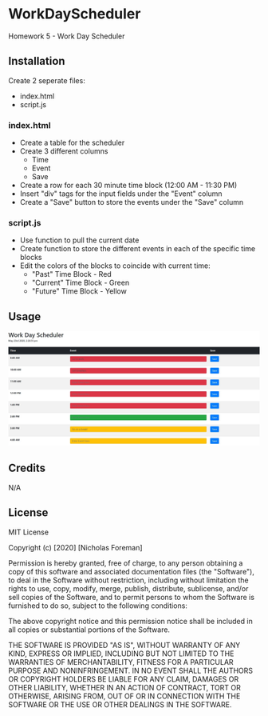 # WorkDayScheduler
Homework 5 - Work Day Scheduler

## Installation

Create 2 seperate files:
- index.html
- script.js

### index.html
- Create a table for the scheduler
- Create 3 different columns
  + Time
  + Event
  + Save
- Create a row for each 30 minute time block (12:00 AM - 11:30 PM)
- Insert "div" tags for the input fields under the "Event" column
- Create a "Save" button to store the events under the "Save" column

### script.js
- Use function to pull the current date
- Create function to store the different events in each of the specific time blocks
- Edit the colors of the blocks to coincide with current time:
  + "Past" Time Block - Red
  + "Current" Time Block - Green
  + "Future" Time Block - Yellow


## Usage

![Image of Work Day Scheduler](https://github.com/nickforeman4/WorkDayScheduler/blob/master/workDayScheduler.JPG)

## Credits

N/A


## License

MIT License

Copyright (c) [2020] [Nicholas Foreman]

Permission is hereby granted, free of charge, to any person obtaining a copy
of this software and associated documentation files (the "Software"), to deal
in the Software without restriction, including without limitation the rights
to use, copy, modify, merge, publish, distribute, sublicense, and/or sell
copies of the Software, and to permit persons to whom the Software is
furnished to do so, subject to the following conditions:

The above copyright notice and this permission notice shall be included in all
copies or substantial portions of the Software.

THE SOFTWARE IS PROVIDED "AS IS", WITHOUT WARRANTY OF ANY KIND, EXPRESS OR
IMPLIED, INCLUDING BUT NOT LIMITED TO THE WARRANTIES OF MERCHANTABILITY,
FITNESS FOR A PARTICULAR PURPOSE AND NONINFRINGEMENT. IN NO EVENT SHALL THE
AUTHORS OR COPYRIGHT HOLDERS BE LIABLE FOR ANY CLAIM, DAMAGES OR OTHER
LIABILITY, WHETHER IN AN ACTION OF CONTRACT, TORT OR OTHERWISE, ARISING FROM,
OUT OF OR IN CONNECTION WITH THE SOFTWARE OR THE USE OR OTHER DEALINGS IN THE
SOFTWARE.